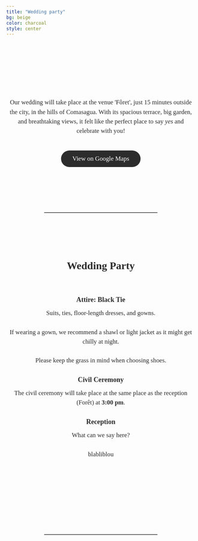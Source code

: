 ```yaml
---
title: "Wedding party"
bg: beige
color: charcoal
style: center
---
```


<div id="Pre-Wedding" style="padding-top: 0px; margin-top: -250px;"> <!-- avoid empty space after auto-scrolling -->



<!-- The Venue -->
<div style="
  text-align: center;
  margin: 0 20px 40px 20px;
  font-family: 'Playfair Display', serif;
  font-size: 2em;                           /* big but smaller than names */
  color: #2C2C2C;                            /* softer accent color */
  letter-spacing: 1px;
  line-height: 1.2;
  text-shadow: 0.5px 0.5px 1px rgba(0,0,0,0.1);
">
  <strong>The Venue</strong>
</div>


<!-- photo of the Venue -->
<div style="
  width: 100%;
  aspect-ratio: 16 / 9;
  background: url('/assets/img/venue_foret_inst_1_cut_3.png') no-repeat center center;
  background-size: cover;
  border-radius: 8px; /* optional: soften corners */
">
</div>


<!-- text about the venue -->
<div style="
  color: #2C2C2C;
  font-family: 'Playfair Display', serif;
  line-height: 1.5;
  text-align: center;
  max-width: 700px;
  margin: 40px auto;
">
  <p style="font-size: 1.2em;">
    Our wedding will take place at the venue 'Fôret', just 15 minutes outside the city, in the hills of Comasagua. With its spacious terrace, big garden, and breathtaking views, it felt like the perfect place to say <em>yes</em> and celebrate with you!
  </p>
</div>

<!-- Google Maps Button -->
<div style="text-align: center; margin-top: 20px;">
  <a href="https://maps.app.goo.gl/UUYhwFLp6w7YjkA89" target="_blank" 
     style="
       display: inline-block;
       background-color: #2C2C2C;   /* warm accent */
       color: #fff;
       font-family: 'Playfair Display', serif;
       font-size: 1.2em;
       padding: 12px 30px;
       border-radius: 30px;
       text-decoration: none;
       transition: background-color 0.3s ease;
     "
     onmouseover="this.style.backgroundColor='#8B5E3C'"
     onmouseout="this.style.backgroundColor='#6B4226'">
    View on Google Maps
  </a>
</div>



<div style="margin-top: 120px;"></div>   <!-- add blank space above -->
<hr style="border: none; border-top: 1px solid #aaa; margin: 40px auto; width: 60%;">
<div style="margin-top: 120px;"></div>   <!-- add blank space above -->



<!-- Wedding Party -->
<div style="
  color: #2C2C2C;
  font-family: 'Playfair Display', serif;
  line-height: 1.5;
  text-align: center;
  max-width: 700px;
  margin: 40px auto;
">
  <!-- Title -->
  <strong>
    <div style="font-size: 2em; margin-bottom: 0.5em;">
      Wedding Party<br><br>
    </div>
  </strong>

  <!-- Attire -->
  <strong>
    <div style="font-size: 1.3em; margin-bottom: 0.5em;">
      Attire: Black Tie
    </div>
  </strong>
  <div style="font-size: 1.2em; margin-bottom: 1.5em;">
    Suits, ties, floor-length dresses, and gowns. <br><br>
    If wearing a gown, we recommend a shawl or light jacket as it might get chilly at night. <br><br>
    Please keep the grass in mind when choosing shoes.
  </div>

  <!-- Civil Ceremony -->
  <strong>
    <div style="font-size: 1.3em; margin-bottom: 0.5em;">
      Civil Ceremony
    </div>
  </strong>
  <div style="font-size: 1.2em; margin-bottom: 1.5em;">
    The civil ceremony will take place at the same place as the reception (Forêt) at <strong>3:00 pm</strong>.
  </div>

  <!-- Reception -->
  <strong>
    <div style="font-size: 1.3em; margin-bottom: 0.5em;">
      Reception
    </div>
  </strong>
  <div style="font-size: 1.2em; margin-bottom: 1.5em;">
    What can we say here? <br><br>
    blabliblou
  </div>

</div>


<div style="margin-top: 200px;"></div>   <!-- add blank space above -->
<hr style="border: none; border-top: 1px solid #aaa; margin: 40px auto; width: 60%;">